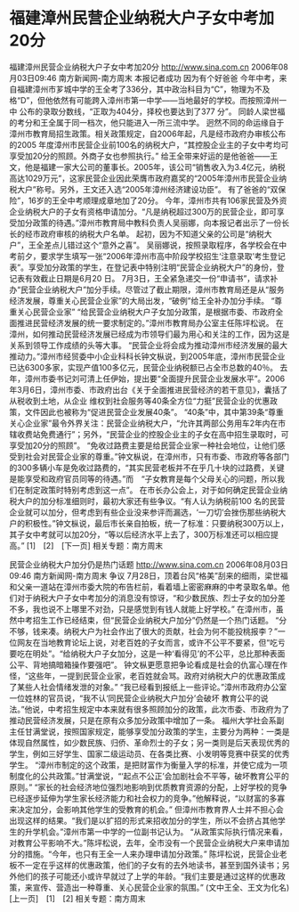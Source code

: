 # 福建漳州民营企业纳税大户子女中考加20分

福建漳州民营企业纳税大户子女中考加20分
http://www.sina.com.cn 2006年08月03日09:46 南方新闻网-南方周末
本报记者成功
因为有个好爸爸
今年中考，来自福建漳州市芗城中学的王全考了336分，其中政治科目为“C”，物理为不及格“D”，但他依然有可能跨入漳州市第一中学——当地最好的学校。而按照漳州一中
公布的录取分数线，“正取为404分，择校也要达到了377 分”。
同龄人梁世福的考分和王全属于同一档次，他只能进入一所三流中学。
迥然不同的命运缘自于漳州市教育局招生政策。相关政策规定，自2006年起，凡是经市政府办审核公布的2005 年度漳州市民营企业前100名的纳税大户，“其控股企业主的子女中考均可享受加20分的照顾。外商子女也参照执行。”
给王全带来好运的是他爸爸——王文，他是福建一家大公司的董事长。2005年，该公司“销售收入为3.4亿元，纳税高达1029万元”，这家民营企业因此荣膺市政府嘉奖的“2005年漳州市民营企业纳税大户”称号。另外，王文还入选“2005年漳州经济建设功臣”。
有了爸爸的“双保险”，16岁的王全中考顺理成章地加了20分。
今年，漳州市共有106家民营及外资企业纳税大户的子女有资格申请加分。“凡是纳税超过300万的民营企业，即可享受加分政策的待遇。”漳州市教育局中教科负责人吴丽娜，向本报记者出示了一份长长的经市政府审核的纳税大户名单。
起初，因为不知道父亲的公司是“纳税大户”，王全差点儿错过这个“意外之喜”。
吴丽娜说，按照录取程序，各学校会在中考前夕，要求学生填写一张“2006年漳州市高中阶段学校招生‘注意录取’考生登记表”。享受加分政策的学生，在登记表中特别注明“民营企业纳税大户”的身份，登记表有效截止日期是6月20 日。
7月3日，王全紧急递交一份“申请书”，请求补办“民营企业纳税大户”加分手续。尽管过了截止期限，漳州市教育局还是从“服务经济发展，尊重关心民营企业家”的大局出发，“破例”给王全补办加分手续。
“尊重关心民营企业家”
“给民营企业纳税大户子女加分政策，是根据市委、市政府全面推进民营经济发展的统一要求制定的。”漳州市教育局办公室主任陈坪松说。
在漳州，如何推动民营经济发展已经成为市领导们最为用心和关注的工作，因为这是关系到领导工作成绩的头等大事。
“民营企业将会成为推动漳州市经济发展的最大推动力。”漳州市经贸委中小企业科科长钟文枞说，到2005年底，漳州市民营企业已达6300多家，实现产值100多亿元，民营企业纳税额已占全市总数的40％。
去年，漳州市委书记刘可清上任伊始，提出要“全面提升民营企业发展水平”。2006年3月6日，漳州市委、市政府出台《关于全面推进民营经济的若干意见》，囊括了从税收到土地，从企业
维权到社会服务等40条全方位“力挺”民营企业的优惠政策，文件因此也被称为“促进民营企业发展40条”。
“40条”中，其中第39条“尊重关心企业家”最令外界关注：民营企业纳税大户，“允许其两部公务用车2年内在市辖收费站免费通行”；另外，“民营企业的控股企业主的子女在高中招生录取时，可享受加20分的照顾”。
“免收过路费主要是给民营企业家一种社会地位，让他们感受到社会对民营企业家的尊重。”钟文枞说，在漳州市，只有市委、市政府等各部门的300多辆小车是免收过路费的，“其实民营老板并不在乎几十块的过路费，关键是能享受和政府官员同等的待遇。”而　“子女教育是每个父母关心的问题，所以我们在制定政策时特别考虑到这一点”。
在市长办公会上，对于如何确定民营企业纳税大户的加分标准细则时，最初大家还有些争议。“有人认为纳税前100 名的民营企业就可以加分，但考虑到有些企业没来参评而漏选，‘一刀切’会挫伤那些纳税大户的积极性。”钟文枞说，最后市长亲自拍板，统一了标准：只要纳税300万以上，其子女中考就可以加20分，“等以后经济水平上去了，300万标准还可以相应提高。”
[1]　[2]　[下一页]
相关专题：南方周末 

民营企业纳税大户加分仍是热门话题
http://www.sina.com.cn 2006年08月03日09:46 南方新闻网-南方周末
争议
7月28日，顶着台风“格美”刮来的细雨，梁世福和父亲一道站在漳州市委大院的布告栏前，看着墙上密密麻麻的中考录取名单。他们对于纳税大户子女中考加分的消息没有惊讶，“和少数民族、烈士子女的加分差不多，我也说不上哪里不对劲，只是感觉到有钱人就能上好学校。”
在漳州市，虽然中考招生工作已经结束，但“民营企业纳税大户加分”仍然是一个热门话题。
“分不够，钱来凑。纳税大户为社会作出了很大的贡献，社会为何不能投桃报李？”一位网友在当地教育论坛上说，对老百姓的子女而言，或许不公平不要紧，但“吃亏要吃在明处”。“给纳税大户子女加分，这是一种‘看得见’的不公平，总比那种表面公平、背地搞暗箱操作要强吧”。
钟文枞更愿意把争论看成是社会的仇富心理在作怪，“这些年，一提到民营企业家，老百姓就会骂。政府对纳税大户的优惠政策成了某些人社会情绪发泄的对象。”
“我已经看到报纸上一些评论。”漳州市政府办公室一位姓林的官员说，“我不认‘同民营企业纳税大户加分’会破坏
教育公平的说法。”他说，中考招生规定中本来就有很多照顾加分的政策，此次市委、市政府为了推动民营经济发展，只是在原有众多加分政策中增加了一条。
福州大学社会系副主任甘满堂说，按照国家规定，能够享受加分政策的学生，主要分为两种：一类是体现自然属性，如少数民族、归侨、革命烈士的子女；另一类则是后天表现优秀的学生，例如三好学生、国家二级运动员、在各类比赛、小发明等竞赛中获奖的优秀学生。
“漳州市制定的这个政策，是把财富作为衡量入学的标准，并使它成为一项制度化的公共政策。”甘满堂说，“‘起点不公正’会加剧社会不平等，破坏教育公平的原则。”
“家长的社会经济地位强烈地影响到优质教育资源的分配，上好学校的竞争已经逐步延伸为学生家长经济能力和社会权力的竞争。”他解释说，“以财富的多寡来决定加分，会影响其他学生的受教育的机会。”
但漳州市教育界人士并不担心会出现这样的结果。“我们是以扩招的形式来招收加分的学生，所以不会挤占其他学生的升学机会。”漳州市第一中学的一位副书记认为。
“从政策实际执行情况来看，对教育公平影响不大。”陈坪松说，去年，全市没有一个民营企业纳税大户来申请加分的措施。“今年，也只有王全一人来办理申请加分政策。”
陈坪松说，民营企业老板不一定在乎这样的优惠政策，他们的子女有的去外地读书，甚至到国外读书；另外他们的孩子可能还小或许早就过了上学的年龄。“我们主要是通过这样的优惠政策，来宣传、营造出一种尊重、关心民营企业家的氛围。”
(文中王全、王文为化名)
[上一页]　[1]　[2]
相关专题：南方周末 

